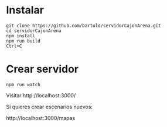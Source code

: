 # Instalar

```
git clone https://github.com/bartulo/servidorCajonArena.git
cd servidorCajonArena
npm install
npm run build
Ctrl+C
```

# Crear servidor

```
npm run watch
```
Visitar http://localhost:3000/

Si quieres crear escenarios nuevos:

http://localhost:3000/mapas
